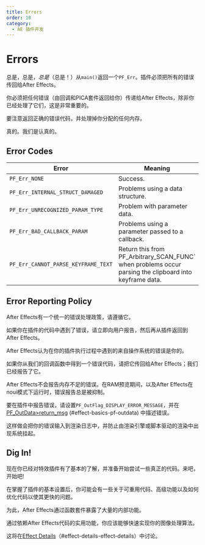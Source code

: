 ```yaml
---
title: Errors
order: 10
category:
  - AE 插件开发
---
```

# Errors

总是，总是，_总是_（总是！）从`main()`返回一个`PF_Err`。插件必须把所有的错误传回给After Effects。

你必须把任何错误（由回调和PICA套件返回给你）传递给After Effects，除非你已经处理了它们，这是非常重要的。

要注意返回正确的错误代码，并处理掉你分配的任何内存。

真的。我们是认真的。

## Error Codes

| **Error**                        | **Meaning**                                                                                      |
| -------------------------------------- | ------------------------------------------------------------------------------------------------------ |
| `PF_Err_NONE `                       | Success.                                                                                               |
| `PF_Err_INTERNAL_STRUCT_DAMAGED `    | Problems using a data structure.                                                                       |
| `PF_Err_UNRECOGNIZED_PARAM_TYPE `    | Problem with parameter data.                                                                           |
| `PF_Err_BAD_CALLBACK_PARAM `         | Problems using a parameter passed to a callback.                                                       |
| `PF_Err_CANNOT_PARSE_KEYFRAME_TEXT ` | Return this from PF_Arbitrary_SCAN_FUNC` when problems occur parsing the clipboard into keyframe data. |

## Error Reporting Policy

After Effects有一个统一的错误处理政策，请遵循它。

如果你在插件的代码中遇到了错误，请立即向用户报告，然后再从插件返回到After Effects。

After Effects认为在你的插件执行过程中遇到的来自操作系统的错误是你的。

如果你从我们的回调函数中得到一个错误代码，请把它传回给After Effects；我们已经报告了它。

After Effects不会报告内存不足的错误。在RAM预览期间，以及After Effects在noui模式下运行时，错误报告总是被抑制。

要在插件中报告错误，请设置`PF_OutFlag_DISPLAY_ERROR_MESSAGE`，并在[PF_OutData&gt;return_msg](PF_OutData.html) (#effect-basics-pf-outdata) 中描述错误。

这样做会把你的错误输入到渲染日志中，并防止由渲染引擎或脚本驱动的渲染中出现系统挂起。

## Dig In!

现在你已经对特效插件有了基本的了解，并准备开始尝试一些真正的代码。来吧，开始吧!

在掌握了插件的基本设置后，你可能会有一些关于可重用代码、高级功能以及如何优化代码以使其更快的问题。

为此，After Effects通过函数套件暴露了大量的内部功能。

通过依赖After Effects代码的实用功能，你应该能够快速实现你的图像处理算法。

这将在[Effect Details](.../effect-details/effect-details.html)（#effect-details-effect-details）中讨论。